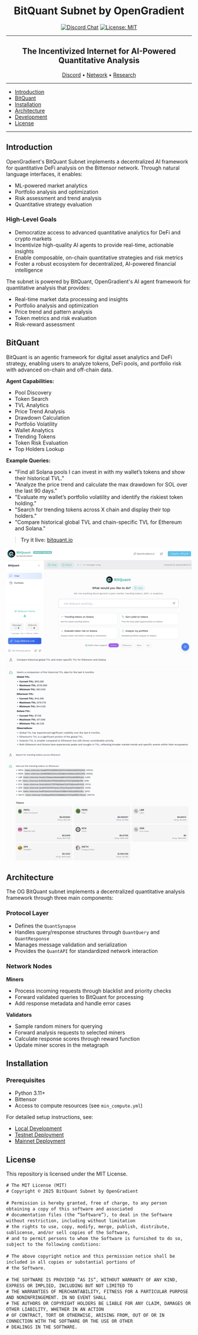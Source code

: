 <div align="center">

# **BitQuant Subnet by OpenGradient** <!-- omit in toc -->
[![Discord Chat](https://img.shields.io/discord/308323056592486420.svg)](https://discord.gg/bittensor)
[![License: MIT](https://img.shields.io/badge/License-MIT-yellow.svg)](https://opensource.org/licenses/MIT) 

---

## The Incentivized Internet for AI-Powered Quantitative Analysis <!-- omit in toc -->

[Discord](https://discord.gg/bittensor) • [Network](https://taostats.io/) • [Research](https://bittensor.com/whitepaper)
</div>

---
- [Introduction](#introduction)
- [BitQuant](#bitquant)
- [Installation](#installation)
- [Architecture](#architecture)
- [Development](#development)
- [License](#license)
---
## Introduction

OpenGradient's BitQuant Subnet implements a decentralized AI framework for quantitative DeFi analysis on the Bittensor network. Through natural language interfaces, it enables:
- ML-powered market analytics
- Portfolio analysis and optimization
- Risk assessment and trend analysis
- Quantitative strategy evaluation

### High-Level Goals
- Democratize access to advanced quantitative analytics for DeFi and crypto markets
- Incentivize high-quality AI agents to provide real-time, actionable insights
- Enable composable, on-chain quantitative strategies and risk metrics
- Foster a robust ecosystem for decentralized, AI-powered financial intelligence

The subnet is powered by BitQuant, OpenGradient's AI agent framework for quantitative analysis that provides:
- Real-time market data processing and insights
- Portfolio analysis and optimization
- Price trend and pattern analysis
- Token metrics and risk evaluation
- Risk-reward assessment

## BitQuant
BitQuant is an agentic framework for digital asset analytics and DeFi strategy, enabling users to analyze tokens, DeFi pools, and portfolio risk with advanced on-chain and off-chain data.

**Agent Capabilities:**
- Pool Discovery
- Token Search
- TVL Analytics
- Price Trend Analysis
- Drawdown Calculation
- Portfolio Volatility
- Wallet Analytics
- Trending Tokens
- Token Risk Evaluation
- Top Holders Lookup

**Example Queries:**
- "Find all Solana pools I can invest in with my wallet’s tokens and show their historical TVL."
- "Analyze the price trend and calculate the max drawdown for SOL over the last 90 days."
- "Evaluate my wallet’s portfolio volatility and identify the riskiest token holding."
- "Search for trending tokens across X chain and display their top holders."
- "Compare historical global TVL and chain-specific TVL for Ethereum and Solana."

> **Try it live:** [bitquant.io](https://bitquant.io)

![BitQuant UI](https://github.com/OpenGradient/public_images/blob/main/bitquant-ui.png?raw=true)
![BitQuant Question Example](https://github.com/OpenGradient/public_images/blob/main/bitquant-1.png?raw=true)
![BitQuant Question Example 2](https://github.com/OpenGradient/public_images/blob/main/bitquant-2.png?raw=true)


## Architecture

The OG BitQuant subnet implements a decentralized quantitative analysis framework through three main components:

### Protocol Layer
- Defines the `QuantSynapse` 
- Handles query/response structures through `QuantQuery` and `QuantResponse`
- Manages message validation and serialization
- Provides the `QuantAPI` for standardized network interaction

### Network Nodes

**Miners**
- Process incoming requests through blacklist and priority checks
- Forward validated queries to BitQuant for processing
- Add response metadata and handle error cases

**Validators**
- Sample random miners for querying
- Forward analysis requests to selected miners
- Calculate response scores through reward function
- Update miner scores in the metagraph

## Installation

### Prerequisites
- Python 3.11+
- Bittensor
- Access to compute resources (see `min_compute.yml`)

For detailed setup instructions, see:
- [Local Development](./docs/running_on_staging.md)
- [Testnet Deployment](./docs/running_on_testnet.md)
- [Mainnet Deployment](./docs/running_on_mainnet.md)

## License
This repository is licensed under the MIT License.
```text
# The MIT License (MIT)
# Copyright © 2025 BitQuant Subnet by OpenGradient

# Permission is hereby granted, free of charge, to any person obtaining a copy of this software and associated
# documentation files (the “Software”), to deal in the Software without restriction, including without limitation
# the rights to use, copy, modify, merge, publish, distribute, sublicense, and/or sell copies of the Software,
# and to permit persons to whom the Software is furnished to do so, subject to the following conditions:

# The above copyright notice and this permission notice shall be included in all copies or substantial portions of
# the Software.

# THE SOFTWARE IS PROVIDED “AS IS”, WITHOUT WARRANTY OF ANY KIND, EXPRESS OR IMPLIED, INCLUDING BUT NOT LIMITED TO
# THE WARRANTIES OF MERCHANTABILITY, FITNESS FOR A PARTICULAR PURPOSE AND NONINFRINGEMENT. IN NO EVENT SHALL
# THE AUTHORS OR COPYRIGHT HOLDERS BE LIABLE FOR ANY CLAIM, DAMAGES OR OTHER LIABILITY, WHETHER IN AN ACTION
# OF CONTRACT, TORT OR OTHERWISE, ARISING FROM, OUT OF OR IN CONNECTION WITH THE SOFTWARE OR THE USE OR OTHER
# DEALINGS IN THE SOFTWARE.
```
